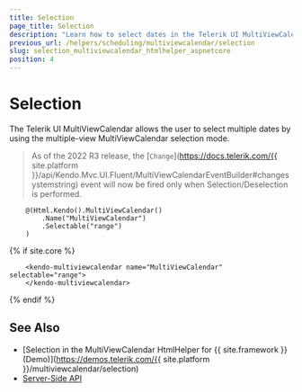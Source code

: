 ```yaml
---
title: Selection
page_title: Selection
description: "Learn how to select dates in the Telerik UI MultiViewCalendar component for {{ site.framework }}."
previous_url: /helpers/scheduling/multiviewcalendar/selection
slug: selection_multiviewcalendar_htmlhelper_aspnetcore
position: 4
---
```


# Selection

The Telerik UI MultiViewCalendar allows the user to select multiple dates by using the multiple-view MultiViewCalendar selection mode.

> As of the 2022 R3 release, the [`Change`](https://docs.telerik.com/{{ site.platform }}/api/Kendo.Mvc.UI.Fluent/MultiViewCalendarEventBuilder#changesystemstring) event will now be fired only when Selection/Deselection is performed.

```HtmlHelper
    @(Html.Kendo().MultiViewCalendar()
        .Name("MultiViewCalendar")
        .Selectable("range")
    )
```
{% if site.core %}
```TagHelper
    <kendo-multiviewcalendar name="MultiViewCalendar" selectable="range">        
    </kendo-multiviewcalendar>
```
{% endif %}

## See Also

* [Selection in the MultiViewCalendar HtmlHelper for {{ site.framework }} (Demo)](https://demos.telerik.com/{{ site.platform }}/multiviewcalendar/selection)
* [Server-Side API](/api/multiviewcalendar)
